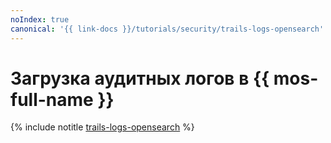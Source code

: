 ```yaml
---
noIndex: true
canonical: '{{ link-docs }}/tutorials/security/trails-logs-opensearch'
---
```


# Загрузка аудитных логов в {{ mos-full-name }}

{% include notitle [trails-logs-opensearch](../../_tutorials/security/trails-logs-opensearch.md) %}
